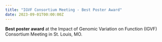 ```yaml
---
title: "IGVF Consortium Meeting - Best Poster Award"
date: 2023-09-01T00:00:00Z
---
```


**Best poster award** at the Impact of Genomic Variation on Function (IGVF) Consortium Meeting in St. Louis, MO.